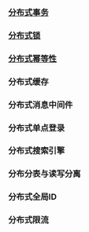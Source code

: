 ### [分布式事务](./Distributed/Distributed_Transaction.md)

### [分布式锁](./Distributed/Distributed_Lock.md)

### [分布式幂等性](./Distributed/Distributed_Idempotence.md)

### 分布式缓存

### 分布式消息中间件

### 分布式单点登录

### 分布式搜索引擎

### 分布分表与读写分离

### 分布式全局ID

### 分布式限流

